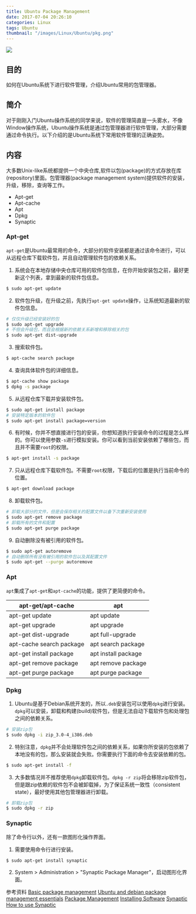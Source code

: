 ```yaml
---
title: Ubuntu Package Management
date: 2017-07-04 20:26:10
categories: Linux
tags: Ubuntu
thumbnail: "/images/Linux/Ubuntu/pkg.png"
---
```

![](/images/Linux/Ubuntu/pkg.png)

## 目的
如何在Ubuntu系统下进行软件管理，介绍Ubuntu常用的包管理器。

<!--more-->

## 简介
对于刚刚入门Ubuntu操作系统的同学来说，软件的管理简直是一头雾水，不像Window操作系统，Ubuntu操作系统是通过包管理器进行软件管理，大部分需要通过命令执行。以下介绍的是Ubuntu系统下常用软件管理的正确姿势。

## 内容
大多数Unix-like系统都提供一个中央仓库,软件以包(package)的方式存放在库(repository)里面。包管理器(package management system)提供软件的安装，升级，移除，查询等工作。
+ Apt-get
+ Apt-cache
+ Apt
+ Dpkg
+ Synaptic

### Apt-get
`apt-get`是Ubuntu最常用的命令，大部分的软件安装都是通过该命令进行，可以从远程仓库下载软件包，并且自动管理软件包的依赖关系。
1. 系统会在本地存储中央仓库可用的软件包信息，在你开始安装包之前，最好更新这个列表，拿到最新的软件包信息。
```bash
$ sudo apt-get update
```
2. 软件包升级，在升级之前，先执行`apt-get update`操作，让系统知道最新的软件包信息。
```bash
# 仅仅升级已经安装好的包
$ sudo apt-get upgrade
# 不但会升级包，而且会根据新的依赖关系新增和移除相关的包
$ sudo apt-get dist-upgrade
```
3. 搜索软件包。
```bash
$ apt-cache search package
```
4. 查询具体软件包的详细信息。
```bash
$ apt-cache show package
$ dpkg -s package
```
5. 从远程仓库下载并安装软件包。
```bash
$ sudo apt-get install package
# 安装特定版本的软件包
$ sudo apt-get install package=version
```
6. 有时候，你并不想直接进行包的安装，你想知道执行安装命令的过程是怎么样的。你可以使用参数`-s`进行模拟安装。你可以看到当前安装依赖了哪些包，而且并不需要`root`的权限。
```bash
$ apt-get install -s package
```
7. 只从远程仓库下载软件包。不需要`root`权限，下载后的位置是执行当前命令的位置。
```bash
$ apt-get download package
```
8. 卸载软件包。
```bash
# 卸载大部分的文件，但是会保存相关的配置文件以备下次重新安装使用
$ sudo apt-get remove package
# 卸载所有的文件和配置
$ sudo apt-get purge package
```
9. 自动删除没有被引用的软件包。
```bash
$ sudo apt-get autoremove
# 自动删除所有没有被引用的软件包以及其配置文件
$ sudo apt-get --purge autoremove
```
### Apt
`apt`集成了`apt-get`和`apt-cache`的功能，提供了更简便的命令。

apt-get/apt-cache   | apt
------------------- | --------------
apt-get update      | apt update
apt-get upgrade | apt upgrade
apt-get dist-upgrade | apt full-upgrade
apt-cache search package | apt search package
apt-get install package | apt install package
apt-get remove package | apt remove package
apt-get purge package | apt purge package

### Dpkg
1. Ubuntu是基于Debian系统开发的，所以`.deb`安装包可以使用`dpkg`进行安装。`dpkg`可以安装，卸载和构建(build)软件包，但是无法自动下载软件包和处理包之间的依赖关系。
```bash
# 安装zip包
$ sudo dpkg -i zip_3.0-4_i386.deb
```
2. 特别注意，`dpkg`并不会处理软件包之间的依赖关系，如果你所安装的包依赖了本地没有的包，那么安装就会失败。你需要执行下面的命令去安装依赖的包。
```bash
$ sudo apt-get install -f
```
3. 大多数情况并不推荐使用`dpkg`卸载软件包。`dpkg -r zip`将会移除zip软件包，但是跟zip依赖的软件包不会被卸载掉，为了保证系统一致性（consistent state），最好使用其他包管理器进行卸载。
```bash
# 卸载zip包
$ sudo dpkg -r zip
```
### Synaptic
除了命令行以外，还有一款图形化操作界面。
1. 需要使用命令行进行安装。
```
$ sudo apt-get install synaptic
```
2. System > Administration > "Synaptic Package Manager"，启动图形化界面。

参考资料
[Basic package management](https://www.digitalocean.com/community/tutorials/package-management-basics-apt-yum-dnf-pkg)
[Ubuntu and debian package management essentials](https://www.digitalocean.com/community/tutorials/ubuntu-and-debian-package-management-essentials)
[Package Management](https://help.ubuntu.com/lts/serverguide/package-management.html)
[Installing Software](https://help.ubuntu.com/community/InstallingSoftware)
[Synaptic](http://www.nongnu.org/synaptic/)
[How to use Synaptic](https://help.ubuntu.com/community/SynapticHowto)
